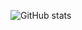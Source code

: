 ![GitHub stats](https://github-readme-stats.vercel.app/api?username=alamin655&show_icons=true&theme=tokyonight&show=reviews)

<!-- ![](https://visitor-badge.laobi.icu/badge?page_id=alamin655.readme) -->
